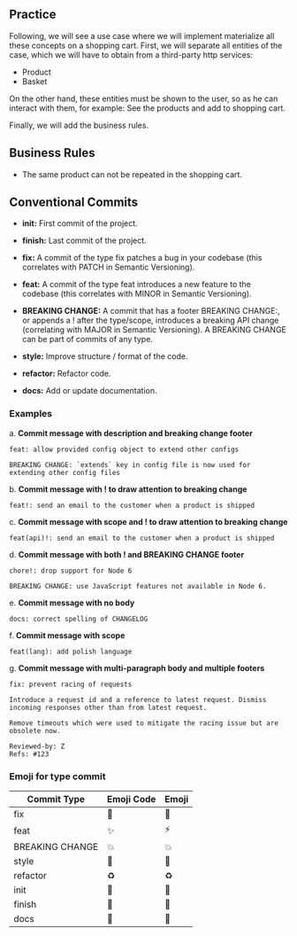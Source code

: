## Practice

Following, we will see a use case where we will implement materialize all these concepts on a shopping cart. First, we will separate all entities of the case, which we will have to obtain from a third-party http services:

- Product
- Basket

On the other hand, these entities must be shown to the user, so as he can interact with them, for example: See the products and add to shopping cart.

Finally, we will add the business rules.

## Business Rules

- The same product can not be repeated in the shopping cart.

## Conventional Commits

- **init:** First commit of the project.

- **finish:** Last commit of the project.

- **fix:** A commit of the type fix patches a bug in your codebase (this correlates with PATCH in Semantic Versioning).

- **feat:** A commit of the type feat introduces a new feature to the codebase (this correlates with MINOR in Semantic Versioning).

- **BREAKING CHANGE:** A commit that has a footer BREAKING CHANGE:, or appends a ! after the type/scope, introduces a breaking API change (correlating with MAJOR in Semantic Versioning). A BREAKING CHANGE can be part of commits of any type.

- **style:** Improve structure / format of the code.

- **refactor:** Refactor code.

- **docs:** Add or update documentation.

### Examples

a. **Commit message with description and breaking change footer**

    feat: allow provided config object to extend other configs

    BREAKING CHANGE: `extends` key in config file is now used for extending other config files

b. **Commit message with ! to draw attention to breaking change**

    feat!: send an email to the customer when a product is shipped

c. **Commit message with scope and ! to draw attention to breaking change**

    feat(api)!: send an email to the customer when a product is shipped

d. **Commit message with both ! and BREAKING CHANGE footer**

    chore!: drop support for Node 6

    BREAKING CHANGE: use JavaScript features not available in Node 6.

e. **Commit message with no body**

    docs: correct spelling of CHANGELOG

f. **Commit message with scope**

    feat(lang): add polish language

g. **Commit message with multi-paragraph body and multiple footers**

    fix: prevent racing of requests

    Introduce a request id and a reference to latest request. Dismiss
    incoming responses other than from latest request.

    Remove timeouts which were used to mitigate the racing issue but are
    obsolete now.

    Reviewed-by: Z
    Refs: #123

### Emoji for type commit

| Commit Type     | Emoji Code | Emoji |
| --------------- | ---------- | ----- |
| fix             | :bug:      | 🐛    |
| feat            | :sparkles: | ⚡️   |
| BREAKING CHANGE | :boom:     | 💥    |
| style           | :art:      | 🎨    |
| refactor        | :recycle:  | ♻️    |
| init            | :tada:     | 🎉    |
| finish          | :rocket:   | 🚀    |
| docs            | :memo:     | 📝    |

